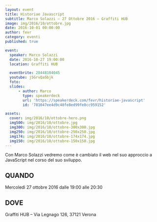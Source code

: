 ```yaml
---
layout: event
title: Historiae Javascript
subtitle: Marco Solazzi – 27 Ottobre 2016 – Graffiti HUB
image: img/2016/10/ottobre.jpg
date: 2016-10-01 00:00:00
author: fevr
category: eventi
published: true

event:
  speaker: Marco Solazzi
  date: 2016-10-27 19:00:00
  location: Graffiti HUB

  eventbrite: 28448104045
  youtube: j5GrvQaSbjk
  foto:
  slides:
      - author: Marco
        type: speakerdeck
        url: 'https://speakerdeck.com/fevr/historiae-javascript'
        id: '781047ee4d9c48fe8ed99fe8cc959152'

assets:
  cover: img/2016/10/ottobre-hero.png
  img500: img/2016/10/ottobre.jpg
  img300: img/2016/10/ottobre-300x300.jpg
  img250: img/2016/10/ottobre-250x250.jpg
  img174: img/2016/10/ottobre-174x174.jpg
  img150: img/2016/10/ottobre-150x150.jpg
---
```


Con Marco Solazzi vedremo come è cambiato il web nel suo approccio a JavaScript nel corso del suo sviluppo.

## QUANDO
Mercoledì 27 ottobre 2016 dalle 19:00 alle 20:30

## DOVE
Graffiti HUB – Via Legnago 126, 37121 Verona